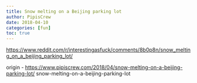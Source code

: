 ```yaml
---
title: Snow melting on a Beijing parking lot
author: PipisCrew
date: 2018-04-10
categories: [fun]
toc: true
---
```


https://www.reddit.com/r/interestingasfuck/comments/8b0p8n/snow_melting_on_a_beijing_parking_lot/

origin - https://www.pipiscrew.com/2018/04/snow-melting-on-a-beijing-parking-lot/ snow-melting-on-a-beijing-parking-lot